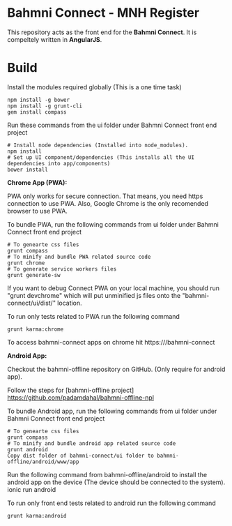 # Bahmni Connect - MNH Register

This repository acts as the front end for the **Bahmni Connect**. It is compeltely written in **AngularJS**.

# Build

Install the modules required globally (This is a one time task)

    npm install -g bower
    npm install -g grunt-cli
    gem install compass

Run these commands from the ui folder under Bahmni Connect front end project

    # Install node dependencies (Installed into node_modules).
    npm install
    # Set up UI component/dependencies (This installs all the UI dependencies into app/components)
    bower install

**Chrome App (PWA):**

PWA only works for  secure connection. That means, you need https connection to use PWA. Also, Google Chrome is the only recomended browser to use PWA.

To bundle PWA, run the following commands from ui folder under Bahmni Connect front end project

    # To genearte css files
    grunt compass
    # To minify and bundle PWA related source code
    grunt chrome
    # To generate service workers files
    grunt generate-sw

If you want to debug Connect PWA on your local machine, you should run "grunt devchrome" which will put unminified js files onto the "bahmni-connect/ui/dist/" location.

To run only tests related to PWA run the following command

    grunt karma:chrome

To access bahmni-connect apps on chrome hit https://<host name>/bahmni-connect


**Android App:**

Checkout the bahmni-offline repository on GitHub. (Only require for android app).

Follow the steps for [bahmni-offline project] https://github.com/padamdahal/bahmni-offline-npl

To bundle Android app, run the following commands from ui folder under Bahmni Connect front end project
    
	# To genearte css files
    grunt compass
    # To minify and bundle android app related source code
    grunt android
    Copy dist folder of bahmni-connect/ui folder to bahmni-offline/android/www/app

Run the following command from bahmni-offline/android to install the android app on the device (The device should be connected to the system).
    ionic run android

To run only front end tests related to android run the following command
    
	grunt karma:android